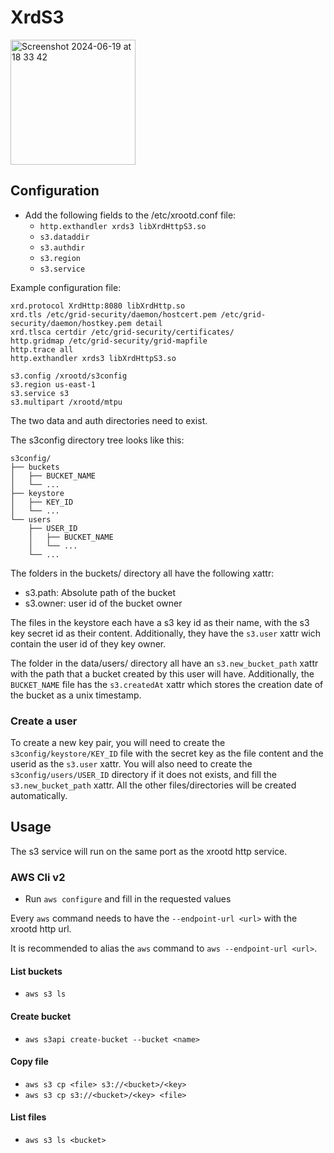 # XrdS3

<img width="200" alt="Screenshot 2024-06-19 at 18 33 42" src="https://github.com/cern-eos/xrootd/assets/2655845/42a53fb6-c799-4169-8c48-4bc46db5a30d">

## Configuration

- Add the following fields to the /etc/xrootd.conf file:
    - `http.exthandler xrds3 libXrdHttpS3.so`
    - `s3.dataddir`
    - `s3.authdir`
    - `s3.region`
    - `s3.service`

Example configuration file:

```
xrd.protocol XrdHttp:8080 libXrdHttp.so
xrd.tls /etc/grid-security/daemon/hostcert.pem /etc/grid-security/daemon/hostkey.pem detail
xrd.tlsca certdir /etc/grid-security/certificates/
http.gridmap /etc/grid-security/grid-mapfile
http.trace all
http.exthandler xrds3 libXrdHttpS3.so

s3.config /xrootd/s3config
s3.region us-east-1
s3.service s3
s3.multipart /xrootd/mtpu
```

The two data and auth directories need to exist.

The s3config directory tree looks like this:

```
s3config/
├── buckets
│   ├── BUCKET_NAME 
│   └── ...
├── keystore
│   ├── KEY_ID
│   └── ...
└── users
    ├── USER_ID
    │   ├── BUCKET_NAME
    │   └── ...
    └── ...
```

The folders in the buckets/ directory all have the following xattr:

- s3.path: Absolute path of the bucket
- s3.owner: user id of the bucket owner

The files in the keystore each have a s3 key id as their name, with the s3 key secret id as their content.
Additionally, they have the `s3.user` xattr wich contain the user id of they key owner.

The folder in the data/users/ directory all have an `s3.new_bucket_path` xattr with the path that a bucket created by
this user will have.
Additionally, the `BUCKET_NAME` file has the `s3.createdAt` xattr which stores the creation date of the bucket as a unix
timestamp.

### Create a user

To create a new key pair, you will need to create the `s3config/keystore/KEY_ID` file with the secret key as the file
content and the userid as the `s3.user` xattr.
You will also need to create the `s3config/users/USER_ID` directory if it does not exists, and fill the `s3.new_bucket_path`
xattr.
All the other files/directories will be created automatically.

## Usage

The s3 service will run on the same port as the xrootd http service.

### AWS Cli v2

- Run `aws configure` and fill in the requested values

Every `aws` command needs to have the `--endpoint-url <url>` with the xrootd http url.

It is recommended to alias the `aws` command to `aws --endpoint-url <url>`.

#### List buckets

- `aws s3 ls`

#### Create bucket

- `aws s3api create-bucket --bucket <name>`

#### Copy file

- `aws s3 cp <file> s3://<bucket>/<key>`
- `aws s3 cp s3://<bucket>/<key> <file>`

#### List files

- `aws s3 ls <bucket>`
